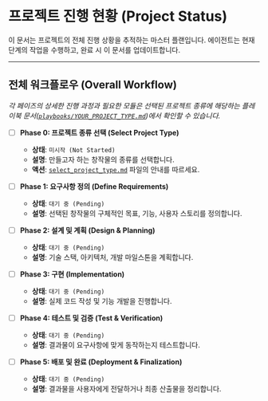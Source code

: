 # 프로젝트 진행 현황 (Project Status)

이 문서는 프로젝트의 전체 진행 상황을 추적하는 마스터 플랜입니다. 에이전트는 현재 단계의 작업을 수행하고, 완료 시 이 문서를 업데이트합니다.

---

## 전체 워크플로우 (Overall Workflow)

*각 페이즈의 상세한 진행 과정과 필요한 모듈은 선택된 프로젝트 종류에 해당하는 플레이북 문서([`playbooks/YOUR_PROJECT_TYPE.md`](./playbooks/YOUR_PROJECT_TYPE.md))에서 확인할 수 있습니다.*

- [ ] **Phase 0: 프로젝트 종류 선택 (Select Project Type)**
  - **상태**: `미시작 (Not Started)`
  - **설명**: 만들고자 하는 창작물의 종류를 선택합니다.
  - **액션**: [`select_project_type.md`](./select_project_type.md) 파일의 안내를 따르세요.

- [ ] **Phase 1: 요구사항 정의 (Define Requirements)**
  - **상태**: `대기 중 (Pending)`
  - **설명**: 선택된 창작물의 구체적인 목표, 기능, 사용자 스토리를 정의합니다.

- [ ] **Phase 2: 설계 및 계획 (Design & Planning)**
  - **상태**: `대기 중 (Pending)`
  - **설명**: 기술 스택, 아키텍처, 개발 마일스톤을 계획합니다.

- [ ] **Phase 3: 구현 (Implementation)**
  - **상태**: `대기 중 (Pending)`
  - **설명**: 실제 코드 작성 및 기능 개발을 진행합니다.

- [ ] **Phase 4: 테스트 및 검증 (Test & Verification)**
  - **상태**: `대기 중 (Pending)`
  - **설명**: 결과물이 요구사항에 맞게 동작하는지 테스트합니다.

- [ ] **Phase 5: 배포 및 완료 (Deployment & Finalization)**
  - **상태**: `대기 중 (Pending)`
  - **설명**: 결과물을 사용자에게 전달하거나 최종 산출물을 정리합니다.
